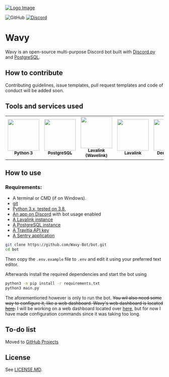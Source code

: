 [![Logo Image](https://cdn.wavybot.com/wavy_logo.png)](https://wavybot.com)

![GitHub](https://img.shields.io/github/license/Wavy-Bot/bot?color=%23ED4245&logo=apache&logoColor=white&style=for-the-badge)
[![Discord](https://img.shields.io/discord/710436465938530307?color=%235865F2&label=Discord&logo=discord&logoColor=white&style=for-the-badge)](https://discord.wavybot.com)


# Wavy

Wavy is an open-source multi-purpose Discord bot built with [Discord.py](https://discordpy.readthedocs.io/en/latest/) and [PostgreSQL](https://www.postgresql.org/).

## How to contribute

Contributing guidelines, issue templates, pull request templates and code of conduct will be added soon.

## Tools and services used

<table>
  <tr>
    <td align="center"><a href="https://www.python.org/"><img src="https://upload.wikimedia.org/wikipedia/commons/thumb/c/c3/Python-logo-notext.svg/768px-Python-logo-notext.svg.png" width="100px;" alt=""/><br /><sub><b>Python 3</b></sub></a><br /></td>
    <td align="center"><a href="https://www.postgresql.org/"><img src="https://upload.wikimedia.org/wikipedia/commons/thumb/2/29/Postgresql_elephant.svg/1200px-Postgresql_elephant.svg.png" width="100px;" alt=""/><br /><sub><b>PostgreSQL</b></sub></a><br /></td>
    <td align="center"><a href="https://github.com/freyacodes/Lavalink"><img src="https://serux.pro/9e83af1581.png" width="100px;" alt=""/><br /><sub><b>Lavalink (Wavelink)</b></sub></a><br /></td>
    <td align="center"><a href="https://www.jetbrains.com/pycharm/"><img src="https://i2.wp.com/clay-atlas.com/wp-content/uploads/2019/10/PyCharm_Logo.svg_.png?resize=1024%2C1024&ssl=1" width="100px;" alt=""/><br /><sub><b>Lavalink</b></sub></a><br /></td>
    <td align="center"><a href="https://deepsource.io/"><img src="https://static.crozdesk.com/web_app_library/providers/logos/000/011/711/original/deepsource-1608196869-logo.png?1608196869" width="100px;" alt=""/><br /><sub><b>Deepsource</b></sub></a><br /></td>
    <td align="center"><a href="https://some-random-api.ml/"><img src="https://i.ibb.co/Gnc2djX/logo.png" width="100px;" alt=""/><br /><sub><b>Some Random API</b></sub></a><br /></td>
  </tr>
</table>

## How to use
### Requirements:
- A terminal or CMD (if on Windows).
- [git](https://git-scm.com/downloads)
- [Python 3.x, tested on 3.8.](https://www.python.org/downloads/)
- [An app on Discord](https://discord.com/developers/applications) with bot usage enabled
- [A Lavalink instance](https://github.com/freyacodes/Lavalink)
- [A PostgreSQL instance](https://www.postgresql.org/)
- [A Travitia API key](https://discord.com/invite/C98nsXt)
- [A Sentry application](https://sentry.io)

```bash
git clone https://github.com/Wavy-Bot/bot.git
cd bot
```
Then copy the `.env.example` file to `.env` and edit it using your preferred text editor.

Afterwards install the required dependencies and start the bot using
```bash
python3 -m pip install -r requirements.txt
python3 main.py
```

The aforementioned however is only to run the bot. ~~You wil also need some way to configure it, like a web dashboard. Wavy's web dashboard is located [here](https://github.com/Wavy-Bot/website/).~~
I will be working on a web dashboard located over [here](https://github.com/Wavy-Bot/website/), but for now I have made configuration commands since it was taking too long.

## To-do list
Moved to [GitHub Projects](https://github.com/Wavy-Bot/bot/projects/1)

## License

See [LICENSE.MD](https://github.com/Wavy-Bot/bot/blob/main/LICENSE.md).